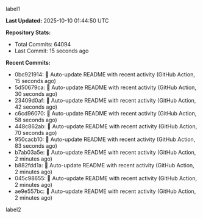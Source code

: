 
label1 
<!-- ACTIVITY_START -->
**Last Updated:** 2025-10-10 01:44:50 UTC

**Repository Stats:**
- Total Commits: 64094
- Last Commit: 15 seconds ago

**Recent Commits:**
- 0bc921914: 🤖 Auto-update README with recent activity (GitHub Action, 15 seconds ago)
- 5d50679ca: 🤖 Auto-update README with recent activity (GitHub Action, 30 seconds ago)
- 23409d0af: 🤖 Auto-update README with recent activity (GitHub Action, 42 seconds ago)
- c6cd96070: 🤖 Auto-update README with recent activity (GitHub Action, 58 seconds ago)
- 448c862ab: 🤖 Auto-update README with recent activity (GitHub Action, 70 seconds ago)
- 950cacb10: 🤖 Auto-update README with recent activity (GitHub Action, 83 seconds ago)
- b7ab03a5e: 🤖 Auto-update README with recent activity (GitHub Action, 2 minutes ago)
- b882fdd1a: 🤖 Auto-update README with recent activity (GitHub Action, 2 minutes ago)
- 045c98655: 🤖 Auto-update README with recent activity (GitHub Action, 2 minutes ago)
- ae9e557bc: 🤖 Auto-update README with recent activity (GitHub Action, 2 minutes ago)
<!-- ACTIVITY_END -->

label2
